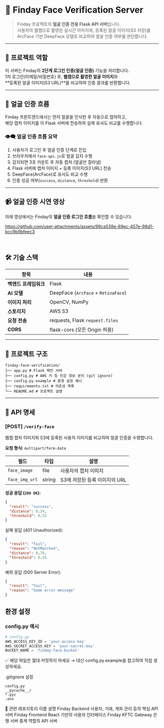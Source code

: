 # 🧠 Finday Face Verification Server

> Finday 프로젝트의 **얼굴 인증 전용 Flask API 서버**입니다.  
> 사용자의 웹캠으로 촬영된 실시간 이미지와, 등록된 얼굴 이미지(S3 저장)를  
> ArcFace 기반 DeepFace 모델로 비교하여 얼굴 인증 여부를 판단합니다.

---

## 📌 프로젝트 역할

이 서버는 Finday의 **2단계 로그인 인증(얼굴 인증)** 기능을 처리합니다.  
1차 로그인(이메일/비밀번호) 후, **웹캠으로 촬영한 얼굴 이미지**와  
**등록된 얼굴 이미지(S3 URL)**를 비교하여 인증 결과를 반환합니다.

---

## 🔐 얼굴 인증 흐름

Finday 프론트엔드에서는 먼저 얼굴을 인식한 후 자동으로 캡처하고,  
해당 캡처 이미지를 이 Flask 서버에 전송하여 실제 유사도 비교를 수행합니다.

### 👁️‍🗨️ 얼굴 인증 흐름 요약

1. 사용자가 로그인 후 얼굴 인증 단계로 진입
2. 브라우저에서 `face-api.js`로 얼굴 감지 수행
3. 감지되면 3초 카운트 후 자동 캡처 (얼굴만 잘라냄)
4. Flask 서버에 캡처 이미지 + 등록 이미지(S3 URL) 전송
5. DeepFace(ArcFace)로 유사도 비교 수행
6. 인증 성공 여부(`success`, `distance`, `threshold`) 반환

---

## 📹 얼굴 인증 시연 영상

아래 영상에서는 Finday의 **얼굴 인증 로그인 흐름**을 확인할 수 있습니다.

https://github.com/user-attachments/assets/99ca538e-69ec-457e-98d1-bcc9b9bfeec3

&nbsp;&nbsp;&nbsp;&nbsp;&nbsp;&nbsp;&nbsp;&nbsp;&nbsp;&nbsp;&nbsp;&nbsp;&nbsp;&nbsp;&nbsp;&nbsp;&nbsp;&nbsp;&nbsp;&nbsp;&nbsp;&nbsp;&nbsp;&nbsp;&nbsp;&nbsp;&nbsp;&nbsp;&nbsp;&nbsp;&nbsp;&nbsp;&nbsp;&nbsp;&nbsp;&nbsp;&nbsp;&nbsp;&nbsp;&nbsp;&nbsp;&nbsp;&nbsp;&nbsp;&nbsp;&nbsp;&nbsp;&nbsp;&nbsp;&nbsp;&nbsp;&nbsp;&nbsp;&nbsp;&nbsp;&nbsp;&nbsp;&nbsp;&nbsp;&nbsp;&nbsp;&nbsp;&nbsp;


## 🛠️ 기술 스택

| 항목 | 내용 |
|------|------|
| **백엔드 프레임워크** | Flask |
| **AI 모델** | DeepFace (`ArcFace` + `RetinaFace`) |
| **이미지 처리** | OpenCV, NumPy |
| **스토리지** | AWS S3 |
| **요청 전송** | requests, Flask `request.files` |
| **CORS** | flask-cors (모든 Origin 허용) |

---

## 📂 프로젝트 구조

```
finday-face-verification/
├── app.py # Flask 메인 서버
├── config.py # AWS 키 등 민감 정보 분리 (git ignore)
├── config.py.example # 환경 설정 예시
├── requirements.txt # 의존성 목록
└── README.md # 프로젝트 설명
```

---

## 🧪 API 명세

### [POST] `/verify-face`

웹캠 캡처 이미지와 S3에 등록된 사용자 이미지를 비교하여 얼굴 인증을 수행합니다.

**요청 형식:** `multipart/form-data`

| 필드 | 타입 | 설명 |
|------|------|------|
| `face_image` | file | 사용자의 캡처 이미지 |
| `face_img_url` | string | S3에 저장된 등록 이미지의 URL |

**성공 응답 (`200 OK`):**
```json
{
  "result": "success",
  "distance": 0.34,
  "threshold": 0.55
}
```
실패 응답 (401 Unauthorized):
```json
{
  "result": "fail",
  "reason": "NotMatched",
  "distance": 0.76,
  "threshold": 0.55
}
```
예외 응답 (500 Server Error):
```json
{
  "result": "fail",
  "reason": "Some error message"
}
```
## 환경 설정

### config.py 예시

```python
# config.py
AWS_ACCESS_KEY_ID = 'your-access-key'
AWS_SECRET_ACCESS_KEY = 'your-secret-key'
BUCKET_NAME = 'finday-face-bucket'
```
✅ 해당 파일은 절대 커밋하지 마세요
→ 대신 config.py.example을 참고하여 직접 생성하세요.

.gitignore 설정
```gitignore
config.py
__pycache__/
*.pyc
.env
```

📎 관련 레포지토리
이름	설명
Finday Backend	사용자, 거래, 계좌 관리 등의 핵심 API 서버
Finday Frontend	React 기반의 사용자 인터페이스
Finday KFTC Gateway	은행 서버 중계 역할의 API 서버
